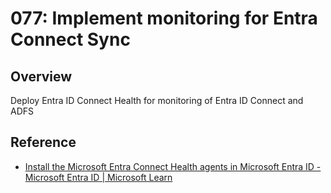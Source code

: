 # 077: Implement monitoring for Entra Connect Sync

## Overview

Deploy Entra ID Connect Health for monitoring of Entra ID Connect and ADFS

## Reference

* [Install the Microsoft Entra Connect Health agents in Microsoft Entra ID - Microsoft Entra ID | Microsoft Learn](https://learn.microsoft.com/en-us/entra/identity/hybrid/connect/how-to-connect-health-agent-install)
